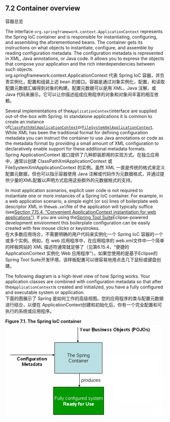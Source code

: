 ## 7.2 Container overview

容器总览

The interface `org.springframework.context.ApplicationContext` represents the Spring IoC container and is responsible for instantiating, configuring, and assembling the aforementioned beans. The container gets its instructions on what objects to instantiate, configure, and assemble by reading configuration metadata. The configuration metadata is represented in XML, Java annotations, or Java code. It allows you to express the objects that compose your application and the rich interdependencies between such objects.  
org.springframework.context.ApplicationContext 代表 Spring IoC 容器，并负责实例化，配置和组装上述 bean 的接口。容器是通过对象实例化，配置，和读取配置元数据汇编得到对象的构建。配置元数据可以是用 XML，Java 注解，或 Java 代码来展示。它可以让你描述组成应用程序的对象和对象间丰富的相互依赖。

Several implementations of the`ApplicationContext`interface are supplied out-of-the-box with Spring. In standalone applications it is common to create an instance of[`ClassPathXmlApplicationContext`](http://docs.spring.io/spring-framework/docs/4.3.11.RELEASE/javadoc-api/org/springframework/context/support/ClassPathXmlApplicationContext.html)or[`FileSystemXmlApplicationContext`](http://docs.spring.io/spring-framework/docs/4.3.11.RELEASE/javadoc-api/org/springframework/context/support/FileSystemXmlApplicationContext.html). While XML has been the traditional format for defining configuration metadata you can instruct the container to use Java annotations or code as the metadata format by providing a small amount of XML configuration to declaratively enable support for these additional metadata formats.  
Spring ApplicationContext 接口提供了几种即装即用的实现方式。在独立应用中，通常以创建 ClassPathXmlApplicationContext 或FileSystemXmlApplicationContext 的实例。虽然 XML 一直是传统的格式来定义配置元数据，但也可以指示容器使用 Java 注解或代码作为元数据格式，并通过提供少量的XML配置以声明方式启用这些额外的元数据格式的支持。

In most application scenarios, explicit user code is not required to instantiate one or more instances of a Spring IoC container. For example, in a web application scenario, a simple eight \(or so\) lines of boilerplate web descriptor XML in the`web.xml`file of the application will typically suffice \(see[Section 7.15.4, “Convenient ApplicationContext instantiation for web applications”](https://docs.spring.io/spring/docs/current/spring-framework-reference/htmlsingle/#context-create)\). If you are using the[Spring Tool Suite](https://spring.io/tools/sts)Eclipse-powered development environment this boilerplate configuration can be easily created with few mouse clicks or keystrokes.  
在大多数应用场合，不需要明确的用户代码来实例化一个 Spring IoC 容器的一个或多个实例。例如，在 web 应用程序中，在应用程序的 web.xml文件中一个简单的样板网站的 XML 描述符通常就足够了（见第6.15.4，“便捷的 ApplicationContext 实例化 Web 应用程序”）。如果您使用的是基于Eclipse的 Spring Tool Suite开发环境，该样板配置可以很容易地用点击几下鼠标或键盘创建。

The following diagram is a high-level view of how Spring works. Your application classes are combined with configuration metadata so that after the`ApplicationContext`is created and initialized, you have a fully configured and executable system or application.  
下面的图展示了 Spring 是如何工作的高级视图。您的应用程序的类与配置元数据进行结合，以便在 ApplicationContext创建和初始化后，你有一个完全配置和可执行的系统或应用程序。

**Figure 7.1. The Spring IoC container**  
![](/assets/7.1container-magic.png)

